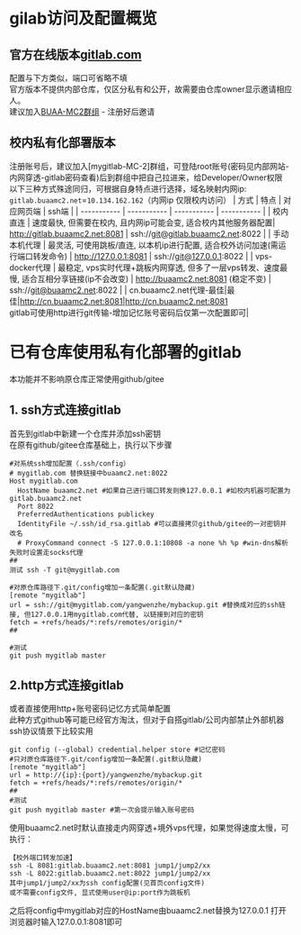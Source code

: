 # gilab访问及配置概览
## 官方在线版本[gitlab.com](http://gitlab.com)
 配置与下方类似，端口可省略不填  
 官方版本不提供内部仓库，仅区分私有和公开，故需要由仓库owner显示邀请相应人。  
 建议加入[BUAA-MC2群组](https://gitlab.com/buaa-mc2) - 注册好后邀请
## 校内私有化部署版本
注册账号后，建议加入[mygitlab-MC-2]群组，可登陆root账号(密码见内部网站-内网穿透-gitlab密码查看)后到群组中把自己拉进来，给Developer/Owner权限  
以下三种方式殊途同归，可根据自身特点进行选择，域名映射内网ip:  `gitlab.buaamc2.net`=`10.134.162.162`（内网ip 仅限校内访问）
| 方式      | 特点 | 对应网页端 | ssh端 | 
| ----------- | ----------- | ----------- | ----------- |
| 校内直连      | 速度最快, 但需要在校内, 且内网ip可能会变, 适合校内其他服务器配置| http://gitlab.buaamc2.net:8081 |  ssh://git@gitlab.buaamc2.net:8022 |
| 手动本机代理   | 最灵活, 可使用跳板/直连, 以本机ip进行配置, 适合校外访问加速(需运行端口转发命令) | http://127.0.0.1:8081 | ssh://git@127.0.0.1:8022 |
| vps-docker代理   | 最稳定, vps实时代理+跳板内网穿透, 但多了一层vps转发、速度最慢, 适合互相分享链接(ip不会改变) | http://buaamc2.net:8081 (稳定不变) | ssh://git@buaamc2.net:8022 |
| cn.buaamc2.net代理-最佳|最佳|http://cn.buaamc2.net:8081|http://cn.buaamc2.net:8081 <br> gitlab可使用http进行git传输-增加记忆账号密码后仅第一次配置即可|

# 已有仓库使用私有化部署的gitlab
本功能并不影响原仓库正常使用github/gitee
## 1. ssh方式连接gitlab
首先到gitlab中新建一个仓库并添加ssh密钥  
在原有github/gitee仓库基础上，执行以下步骤  
```
#对系统ssh增加配置（.ssh/config）
# mygitlab.com 替换链接中buaamc2.net:8022
Host mygitlab.com
  HostName buaamc2.net #如果自己进行端口转发则换127.0.0.1 #如校内机器可配置为gitlab.buaamc2.net
  Port 8022
  PreferredAuthentications publickey
  IdentityFile ~/.ssh/id_rsa.gitlab #可以直接拷贝github/gitee的一对密钥并改名
  # ProxyCommand connect -S 127.0.0.1:10808 -a none %h %p #win-dns解析失败时设置走socks代理
##
测试 ssh -T git@mygitlab.com

#对原仓库路径下.git/config增加一条配置(.git默认隐藏)
[remote "mygitlab"]
url = ssh://git@mygitlab.com/yangwenzhe/mybackup.git #替换成对应的ssh链接, 但127.0.0.1用mygitlab.com代替, 以链接到对应的密钥
fetch = +refs/heads/*:refs/remotes/origin/*
##

#测试
git push mygitlab master
```
## 2.http方式连接gitlab
或者直接使用http+账号密码记忆方式简单配置  
此种方式github等可能已经官方淘汰，但对于自搭gitlab/公司内部禁止外部机器ssh协议情景下比较实用
```
git config (--global) credential.helper store #记忆密码
#只对原仓库路径下.git/config增加一条配置(.git默认隐藏)
[remote "mygitlab"]
url = http://{ip}:{port}/yangwenzhe/mybackup.git
fetch = +refs/heads/*:refs/remotes/origin/*
##
#测试
git push mygitlab master #第一次会提示输入账号密码
```

使用buaamc2.net时默认直接走内网穿透+境外vps代理，如果觉得速度太慢，可执行：
```
【校外端口转发加速】
ssh -L 8081:gitlab.buaamc2.net:8081 jump1/jump2/xx
ssh -L 8022:gitlab.buaamc2.net:8022 jump1/jump2/xx
其中jump1/jump2/xx为ssh config配置(见首页config文件)
或不需要config文件, 显式使用user@ip:port作为跳板机
```
之后将config中mygitlab对应的HostName由buaamc2.net替换为127.0.0.1
打开浏览器时输入127.0.0.1:8081即可

